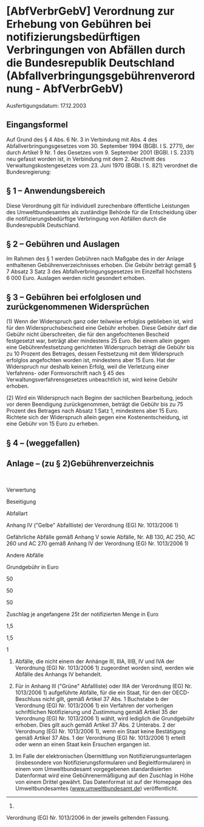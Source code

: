 # [AbfVerbrGebV] Verordnung zur Erhebung von Gebühren bei notifizierungsbedürftigen Verbringungen von Abfällen durch die Bundesrepublik Deutschland  (Abfallverbringungsgebührenverordnung - AbfVerbrGebV)

Ausfertigungsdatum: 17.12.2003

 

## Eingangsformel

Auf Grund des § 4 Abs. 6 Nr. 3 in Verbindung mit Abs. 4 des Abfallverbringungsgesetzes vom 30. September 1994 (BGBl. I S. 2771), der durch Artikel 9 Nr. 1 des Gesetzes vom 9. September 2001 (BGBl. I S. 2331) neu gefasst worden ist, in Verbindung mit dem 2. Abschnitt des Verwaltungskostengesetzes vom 23. Juni 1970 (BGBl. I S. 821) verordnet die Bundesregierung:


## § 1 – Anwendungsbereich

Diese Verordnung gilt für individuell zurechenbare öffentliche Leistungen des Umweltbundesamtes als zuständige Behörde für die Entscheidung über die notifizierungsbedürftige Verbringung von Abfällen durch die Bundesrepublik Deutschland.


## § 2 – Gebühren und Auslagen

Im Rahmen des § 1 werden Gebühren nach Maßgabe des in der Anlage enthaltenen Gebührenverzeichnisses erhoben. Die Gebühr beträgt gemäß § 7 Absatz 3 Satz 3 des Abfallverbringungsgesetzes im Einzelfall höchstens 6 000 Euro. Auslagen werden nicht gesondert erhoben.


## § 3 – Gebühren bei erfolglosen und zurückgenommenen Widersprüchen

(1) Wenn der Widerspruch ganz oder teilweise erfolglos geblieben ist, wird für den Widerspruchsbescheid eine Gebühr erhoben. Diese Gebühr darf die Gebühr nicht überschreiten, die für den angefochtenen Bescheid festgesetzt war, beträgt aber mindestens 25 Euro. Bei einem allein gegen eine Gebührenfestsetzung gerichteten Widerspruch beträgt die Gebühr bis zu 10 Prozent des Betrages, dessen Festsetzung mit dem Widerspruch erfolglos angefochten worden ist, mindestens aber 15 Euro. Hat der Widerspruch nur deshalb keinen Erfolg, weil die Verletzung einer Verfahrens- oder Formvorschrift nach § 45 des Verwaltungsverfahrensgesetzes unbeachtlich ist, wird keine Gebühr erhoben.

(2) Wird ein Widerspruch nach Beginn der sachlichen Bearbeitung, jedoch vor deren Beendigung zurückgenommen, beträgt die Gebühr bis zu 75 Prozent des Betrages nach Absatz 1 Satz 1, mindestens aber 15 Euro. Richtete sich der Widerspruch allein gegen eine Kostenentscheidung, ist eine Gebühr von 15 Euro zu erheben.


## § 4 – (weggefallen)


## Anlage – (zu § 2)Gebührenverzeichnis

 

Verwertung

Beseitigung

Abfallart

Anhang IV ("Gelbe" Abfallliste) der Verordnung (EG) Nr. 1013/2006 1)

Gefährliche Abfälle gemäß Anhang V sowie Abfälle, Nr. AB 130, AC 250, AC 260 und AC 270 gemäß Anhang IV der Verordnung (EG) Nr. 1013/2006 1)

Andere Abfälle

Grundgebühr in Euro

50

50

50

Zuschlag je angefangene 25t der notifizierten Menge in Euro

1,5

1,5

1

1. Abfälle, die nicht einem der Anhänge III, IIIA, IIIB, IV und IVA der Verordnung (EG) Nr. 1013/2006 1) zugeordnet worden sind, werden wie Abfälle des Anhangs IV behandelt.

2. Für in Anhang III ("Grüne" Abfallliste) oder IIIA der Verordnung (EG) Nr. 1013/2006 1) aufgeführte Abfälle, für die ein Staat, für den der OECD-Beschluss nicht gilt, gemäß Artikel 37 Abs. 1 Buchstabe b der Verordnung (EG) Nr. 1013/2006 1) ein Verfahren der vorherigen schriftlichen Notifizierung und Zustimmung gemäß Artikel 35 der Verordnung (EG) Nr. 1013/2006 1) wählt, wird lediglich die Grundgebühr erhoben. Dies gilt auch gemäß Artikel 37 Abs. 2 Unterabs. 2 der Verordnung (EG) Nr. 1013/2006 1), wenn ein Staat keine Bestätigung gemäß Artikel 37 Abs. 1 der Verordnung (EG) Nr. 1013/2006 1) erteilt oder wenn an einen Staat kein Ersuchen ergangen ist.

3. Im Falle der elektronischen Übermittlung von Notifizierungsunterlagen (insbesondere von Notifizierungsformularen und Begleitformularen) in einem vom Umweltbundesamt vorgegebenen standardisierten Datenformat wird eine Gebührenermäßigung auf den Zuschlag in Höhe von einem Drittel gewährt. Das Datenformat ist auf der Homepage des Umweltbundesamtes (www.umweltbundesamt.de) veröffentlicht.

-----

1)

Verordnung (EG) Nr. 1013/2006 in der jeweils geltenden Fassung.
